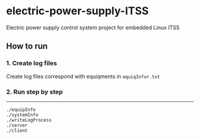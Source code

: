 # electric-power-supply-ITSS
Electric power supply control system project for embedded Linux ITSS

## How to run

### 1. Create log files
Create log files correspond with equiqments in `equiqInfor.txt`

### 2. Run step by step
****
```console
./equipInfo
./systemInfo
./writeLogProcess
./server
./client
```
